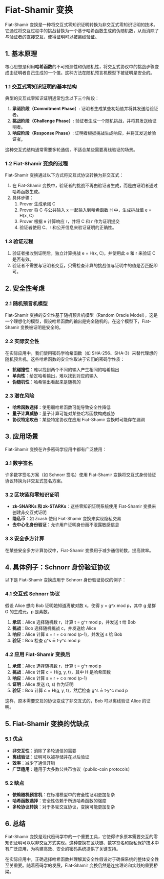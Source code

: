 # Fiat-Shamir 变换

Fiat-Shamir 变换是一种将交互式零知识证明转换为非交互式零知识证明的技术。它通过将交互过程中的挑战替换为一个基于哈希函数生成的伪随机数，从而消除了与验证者的直接交互，使得证明可以被离线验证。

## 1. 基本原理

核心思想是利用**哈希函数**的不可预测性和伪随机性，将交互式协议中的挑战步骤变成由证明者自己生成的一个值。这种方法在随机预言机模型下被证明是安全的。

### 1.1 交互式零知识证明的基本结构

典型的交互式零知识证明通常包含以下三个阶段：

1. **承诺阶段（Commitment Phase）**: 证明者生成某些初始值并将其发送给验证者。
2. **挑战阶段（Challenge Phase）**: 验证者生成一个随机挑战，并将其发送给证明者。
3. **响应阶段（Response Phase）**: 证明者根据挑战生成响应，并将其发送给验证者。

这种交互式结构通常需要多轮通信，不适合某些需要离线验证的场景。

### 1.2 Fiat-Shamir 变换的过程

Fiat-Shamir 变换通过以下方式将交互式协议转换为非交互式：

1. 在 Fiat-Shamir 变换中，验证者的挑战不再由验证者生成，而是由证明者通过哈希函数生成。
2. 具体步骤：
   1. Prover 生成承诺 C
   2. Prover 将 C 与公共输入 x 一起输入到哈希函数 H 中，生成挑战值 e = H(x, C)
   3. Prover 根据 e 计算响应 r，并将 C 和 r 作为证明提交
   4. 验证者使用 C、r 和公开信息来验证证明的正确性。

### 1.3 验证过程

1. 验证者接收到证明后，独立计算挑战 e = H(x, C)，并使用此 e 和 r 来验证 C 是否有效。
2. 验证者不需要与证明者交互，只需检查计算的挑战值与证明中的值是否匹配即可。

## 2. 安全性考虑

### 2.1 随机预言机模型

Fiat-Shamir 变换的安全性基于随机预言机模型（Random Oracle Model），这是一个理想化的模型，假设哈希函数的输出是完全随机的。在这个模型下，Fiat-Shamir 变换被证明是安全的。

### 2.2 实际安全性

在实际应用中，我们使用密码学哈希函数（如 SHA-256、SHA-3）来替代理想的随机预言机。这些哈希函数的安全性取决于它们的密码学性质：

- **抗碰撞性**：难以找到两个不同的输入产生相同的哈希输出
- **单向性**：给定哈希输出，难以找到对应的输入
- **伪随机性**：哈希输出看起来是随机的

### 2.3 潜在风险

- **哈希函数选择**：使用弱哈希函数可能导致安全性降低
- **量子计算威胁**：量子计算可能对某些哈希函数构成威胁
- **协议特定攻击**：某些特定协议在应用 Fiat-Shamir 变换时可能存在漏洞

## 3. 应用场景

Fiat-Shamir 变换在许多密码学应用中都有广泛使用：

### 3.1 数字签名

许多数字签名方案（如 Schnorr 签名）使用 Fiat-Shamir 变换将交互式身份验证协议转换为非交互式签名方案。

### 3.2 区块链和零知识证明

- **zk-SNARKs 和 zk-STARKs**：这些零知识证明系统使用 Fiat-Shamir 变换来创建非交互式证明
- **隐私币**：如 Zcash 使用 Fiat-Shamir 变换来实现隐私交易
- **去中心化身份验证**：允许用户证明身份而不泄露敏感信息

### 3.3 安全多方计算

在某些安全多方计算协议中，Fiat-Shamir 变换用于减少通信轮数，提高效率。

## 4. 具体例子：Schnorr 身份验证协议

以下是 Fiat-Shamir 变换应用于 Schnorr 身份验证协议的例子：

### 4.1 交互式 Schnorr 协议

假设 Alice 想向 Bob 证明她知道离散对数 x，使得 y = g^x mod p，其中 g 是群 G 的生成元，p 是素数。

1. **承诺**：Alice 选择随机数 r，计算 t = g^r mod p，并发送 t 给 Bob
2. **挑战**：Bob 选择随机挑战 c，并发送给 Alice
3. **响应**：Alice 计算 s = r + c·x mod (p-1)，并发送 s 给 Bob
4. **验证**：Bob 检查 g^s ≟ t·y^c mod p

### 4.2 应用 Fiat-Shamir 变换后

1. **承诺**：Alice 选择随机数 r，计算 t = g^r mod p
2. **挑战**：Alice 计算 c = H(g, y, t)，其中 H 是哈希函数
3. **响应**：Alice 计算 s = r + c·x mod (p-1)
4. **证明**：Alice 发送 (t, s) 作为证明
5. **验证**：Bob 计算 c = H(g, y, t)，然后检查 g^s ≟ t·y^c mod p

这样，原本需要交互的协议变成了非交互式的，Bob 可以离线验证 Alice 的证明。

## 5. Fiat-Shamir 变换的优缺点

### 5.1 优点

- **非交互性**：消除了多轮通信的需要
- **离线验证**：证明可以被存储并在以后验证
- **效率**：减少了通信开销
- **广泛适用**：适用于大多数公共币协议（public-coin protocols）

### 5.2 缺点

- **依赖随机预言机**：在标准模型中的安全性证明更加复杂
- **哈希函数选择**：安全性依赖于所选哈希函数的强度
- **多轮协议转换**：对于多轮交互协议，变换可能更加复杂

## 6. 总结

Fiat-Shamir 变换是现代密码学中的一个重要工具，它使得许多原本需要交互的零知识证明可以以非交互方式实现。这种变换在区块链、数字签名和隐私保护技术中有广泛应用，为构建高效、安全的密码系统提供了关键支持。

在实际应用中，正确选择哈希函数并理解其安全性假设对于确保系统的整体安全性至关重要。随着密码学的发展，Fiat-Shamir 变换仍然是连接理论和实践的重要桥梁。

